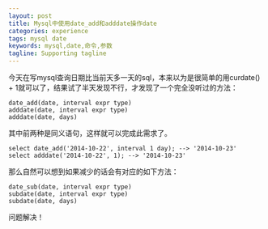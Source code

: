 ```yaml
---
layout: post
title: Mysql中使用date_add和adddate操作date
categories: experience
tags: mysql date
keywords: mysql,date,命令,参数
tagline: Supporting tagline
---
```

今天在写mysql查询日期比当前天多一天的sql，本来以为是很简单的用curdate() + 1就可以了，结果试了半天发现不行，才发现了一个完全没听过的方法：

    date_add(date, interval expr type)
    adddate(date, interval expr type)
    adddate(date, days)

其中前两种是同义语句，这样就可以完成此需求了。

    select date_add('2014-10-22', interval 1 day); --> '2014-10-23'
    select adddate('2014-10-22', 1); --> '2014-10-23'

那么自然可以想到如果减少的话会有对应的如下方法：

    date_sub(date, interval expr type)
    subdate(date, interval expr type)
    subdate(date, days)

问题解决！
